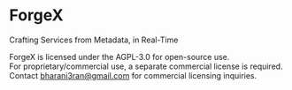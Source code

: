 # ForgeX
Crafting Services from Metadata, in Real-Time



ForgeX is licensed under the AGPL-3.0 for open-source use.  
For proprietary/commercial use, a separate commercial license is required.  
Contact bharani3ran@gmail.com for commercial licensing inquiries.  
